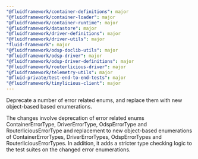 ```yaml
---
"@fluidframework/container-definitions": major
"@fluidframework/container-loader": major
"@fluidframework/container-runtime": major
"@fluidframework/datastore": major
"@fluidframework/driver-definitions": major
"@fluidframework/driver-utils": major
"fluid-framework": major
"@fluidframework/odsp-doclib-utils": major
"@fluidframework/odsp-driver": major
"@fluidframework/odsp-driver-definitions": major
"@fluidframework/routerlicious-driver": major
"@fluidframework/telemetry-utils": major
"@fluid-private/test-end-to-end-tests": major
"@fluidframework/tinylicious-client": major
---
```


Deprecate a number of error related enums, and replace them with new object-based based enumerations.

The changes involve deprecation of error related enums ContainerErrorType, DriverErrorType, OdspErrorType and RouterliciousErrorType and replacement to new object-based enumerations of ContainerErrorTypes, DriverErrorTypes, OdspErrorTypes and RouterliciousErrorTypes. In addition, it adds a stricter type checking logic to the test suites on the changed error enumerations.

